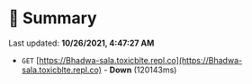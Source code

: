 # 📖 Summary
Last updated: **10/26/2021, 4:47:27 AM**

- `GET` [https://Bhadwa-sala.toxicblte.repl.co](https://Bhadwa-sala.toxicblte.repl.co) - **Down** (120143ms)
